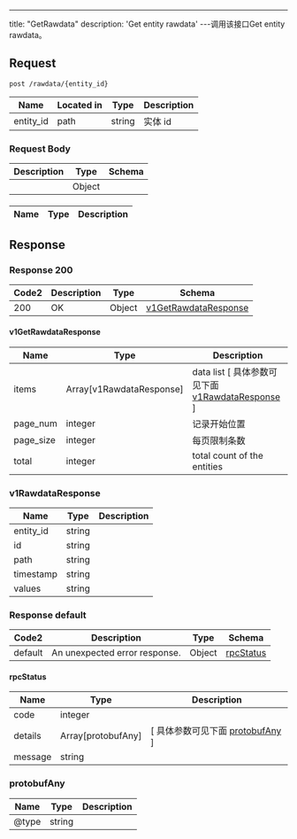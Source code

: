 ---
title: "GetRawdata"
description: 'Get entity rawdata'
---调用该接口Get entity rawdata。



## Request


```
post /rawdata/{entity_id}
```

| Name | Located in | Type | Description | 
| ---- | ---------- | ----------- | ----------- | 
| entity_id | path | string | 实体 id |  

### Request Body 
| Description | Type | Schema |
| ----------- | ------ | ------ |
|  | Object | [](#) |

#### 

| Name | Type | Description | 
| ---- | ---- | ----------- |  



## Response

### Response  200 
| Code2 | Description | Type | Schema |
| ---- | ----------- | ------ | ------ |
| 200 | OK | Object | [v1GetRawdataResponse](#v1GetRawdataResponse) |

#### v1GetRawdataResponse

| Name | Type | Description | 
| ---- | ---- | ----------- |         
| items | Array[v1RawdataResponse] | data list [ 具体参数可见下面 [v1RawdataResponse](#v1RawdataResponse) ] |       
| page_num | integer | 记录开始位置 |      
| page_size | integer | 每页限制条数 |      
| total | integer | total count of the entities |   

### v1RawdataResponse
| Name | Type | Description | 
| ---- | ---- | ----------- |     
| entity_id | string |  |      
| id | string |  |      
| path | string |  |      
| timestamp | string |  |      
| values | string |  |   



### Response  default 
| Code2 | Description | Type | Schema |
| ---- | ----------- | ------ | ------ |
| default | An unexpected error response. | Object | [rpcStatus](#rpcStatus) |

#### rpcStatus

| Name | Type | Description | 
| ---- | ---- | ----------- |     
| code | integer |  |          
| details | Array[protobufAny] |  [ 具体参数可见下面 [protobufAny](#protobufAny) ] |       
| message | string |  |   

### protobufAny
| Name | Type | Description | 
| ---- | ---- | ----------- |     
| @type | string |  |   



